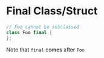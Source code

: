 # Final Class/Struct

```cpp
// Foo cannot be subclassed
class Foo final {
};
```

Note that `final` comes after `Foo`
